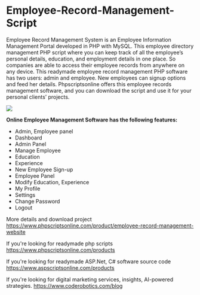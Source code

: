 # Employee-Record-Management-Script
Employee Record Management System is an Employee Information Management Portal developed in PHP with MySQL. This employee directory management PHP script where you can keep track of all the employee’s personal details, education, and employment details in one place. So companies are able to access their employee records from anywhere on any device. This readymade employee record management PHP software has two users: admin and employee. New employees can signup options and feed her details. Phpscriptsonline offers this employee records management software, and you can download the script and use it for your personal clients’ projects.

<img src="https://www.phpscriptsonline.com/frontend/assets/templates/1740583510_947e3acb424ad76df251.jpg">

<b>Online Employee Management Software has the following features:</b>

<ul>
<li>Admin, Employee panel</li>
<li>Dashboard</li>
<li>Admin Panel</li>
<li>Manage Employee</li>
<li>Education</li>
<li>Experience</li>
<li>New Employee Sign-up</li>
<li>Employee Panel</li>
<li>Modify Education, Experience</li>
<li>My Profile</li>
<li>Settings</li>
<li>Change Password</li>
<li>Logout</li>
</ul>

More details and download project
https://www.phpscriptsonline.com/product/employee-record-management-website

If you're looking for readymade php scripts
https://www.phpscriptsonline.com/products

If you're looking for readymade ASP.Net, C# software source code
https://www.aspscriptsonline.com/products

If you're looking for digital marketing services, insights, AI-powered strategies.
https://www.coderobotics.com/blog
